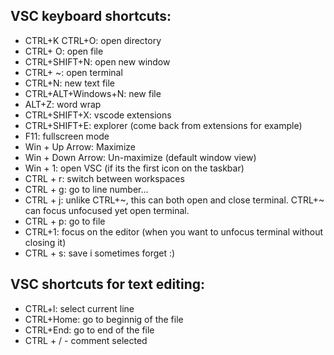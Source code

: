 ## VSC keyboard shortcuts:
- CTRL+K CTRL+O: open directory
- CTRL+ O: open file
- CTRL+SHIFT+N: open new window
- CTRL+ ~: open terminal
- CTRL+N: new text file
- CTRL+ALT+Windows+N: new file
- ALT+Z: word wrap
- CTRL+SHIFT+X: vscode extensions
- CTRL+SHIFT+E: explorer (come back from extensions for example)
- F11: fullscreen mode
- Win + Up Arrow: Maximize
- Win + Down Arrow: Un-maximize (default window view)
- Win + 1: open VSC (if its the first icon on the taskbar)
- CTRL + r: switch between workspaces
- CTRL + g: go to line number...
- CTRL + j: unlike CTRL+\~, this can both open and close terminal. CTRL+\~ can focus unfocused yet open terminal.
- CTRL + p: go to file
- CTRL+1: focus on the editor (when you want to unfocus terminal without closing it)
- CTRL + s: save i sometimes forget :)
## VSC shortcuts for text editing:
- CTRL+l: select current line
- CTRL+Home: go to beginnig of the file
- CTRL+End: go to end of the file
- CTRL + / - comment selected